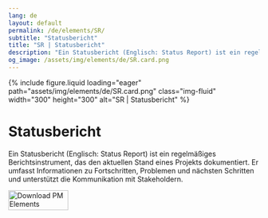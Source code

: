```yaml
---
lang: de
layout: default
permalink: /de/elements/SR/
subtitle: "Statusbericht"
title: "SR | Statusbericht"
description: "Ein Statusbericht (Englisch: Status Report) ist ein regelmäßiges Berichtsinstrument, das den aktuellen Stand eines Projekts dokumentiert. Er umfasst Informationen zu Fortschritten, Problemen und nächsten Schritten und unterstützt die Kommunikation mit Stakeholdern."
og_image: /assets/img/elements/de/SR.card.png
---
```


{% include figure.liquid loading="eager" path="assets/img/elements/de/SR.card.png" class="img-fluid" width="300" height="300" alt="SR | Statusbericht" %}

# Statusbericht

Ein Statusbericht (Englisch: Status Report) ist ein regelmäßiges Berichtsinstrument, das den aktuellen Stand eines Projekts dokumentiert. Er umfasst Informationen zu Fortschritten, Problemen und nächsten Schritten und unterstützt die Kommunikation mit Stakeholdern.

<a href="https://apps.apple.com/app/apple-store/id6738084498?pt=127441684&ct=website&mt=8">
  <img src="{{ "assets/img/en/appstore.png" | relative_url }}" width="120" height="40" alt="Download PM Elements">
</a>
